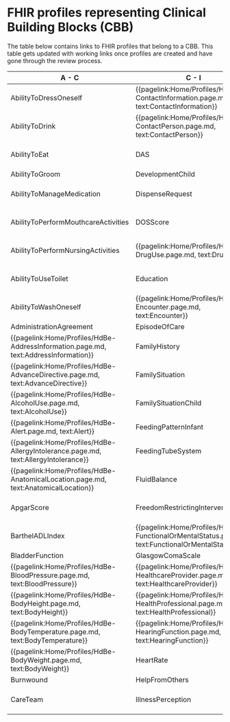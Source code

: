# FHIR profiles representing Clinical Building Blocks (CBB)
The table below contains links to FHIR profiles that belong to a CBB. This table gets updated with working links once profiles are created and have gone through the review process.

|  A - C  |  C - I | I - P  |  P - W  |
| --- | --- | --- | --- |
|  AbilityToDressOneself     <!--{{pagelink:Home/Profiles/HdBe-AbilityToDressOneself.page.md,     text:AbilityToDressOneself}}   -->  |  {{pagelink:Home/Profiles/HdBe-ContactInformation.page.md,     text:ContactInformation}}  |  Infusion     <!--{{pagelink:Home/Profiles/HdBe-Infusion.page.md,     text:Infusion}}-->  |  ParticipationInSociety     <!--{{pagelink:Home/Profiles/HdBe-ParticipationInSociety.page.md,     text:ParticipationInSociety}}-->  |
|  AbilityToDrink     <!--{{pagelink:Home/Profiles/HdBe-AbilityToDrink.page.md,     text:AbilityToDrink}}   -->  |  {{pagelink:Home/Profiles/HdBe-ContactPerson.page.md,     text:ContactPerson}}  |  InstructionsForUse     <!--{{pagelink:Home/Profiles/HdBe-InstructionsForUse.page.md,     text:InstructionsForUse}}-->  |  {{pagelink:Home/Profiles/HdBe-Patient.page.md,   text:Patient}}  |
|  AbilityToEat     <!--{{pagelink:Home/Profiles/HdBe-AbilityToEat.page.md,     text:AbilityToEat}}-->  |  DAS     <!--{{pagelink:Home/Profiles/HdBe-DAS.page.md,     text:DAS}}-->  |  {{pagelink:Home/Profiles/HdBe-LaboratoryTestResult.page.md,     text:LaboratoryTestResult}}  |  Pregnancy     <!--{{pagelink:Home/Profiles/HdBe-Pregnancy.page.md,     text:Pregnancy}}-->  |
|  AbilityToGroom     <!--{{pagelink:Home/Profiles/HdBe-AbilityToGroom.page.md,     text:AbilityToGroom}}-->  |  DevelopmentChild     <!--{{pagelink:Home/Profiles/HdBe-DevelopmentChild.page.md,     text:DevelopmentChild}}-->  |  LanguageProficiency     <!--{{pagelink:Home/Profiles/HdBe-LanguageProficiency.page.md,     text:LanguageProficiency}}-->  |  PressureUlcer     <!--{{pagelink:Home/Profiles/HdBe-PressureUlcer.page.md,     text:PressureUlcer}}-->  |
|  AbilityToManageMedication     <!--{{pagelink:Home/Profiles/HdBe-AbilityToManageMedication.page.md,     text:AbilityToManageMedication}}-->  |  DispenseRequest     <!--{{pagelink:Home/Profiles/HdBe-DispenseRequest.page.md,     text:DispenseRequest}}-->  |  LegalSituation     <!--{{pagelink:Home/Profiles/HdBe-LegalSituation.page.md,     text:LegalSituation}}-->  |  {{pagelink:Home/Profiles/HdBe-Problem.page.md,     text:Problem}}  |
|  AbilityToPerformMouthcareActivities     <!--{{pagelink:Home/Profiles/HdBe-AbilityToPerformMouthcareActivities.page.md,     text:AbilityToPerformMouthcareActivities}}-->  |  DOSScore     <!--{{pagelink:Home/Profiles/HdBe-DOSScore.page.md,     text:DOSScore}}-->  |  LifeStance     <!--{{pagelink:Home/Profiles/HdBe-LifeStance.page.md,     text:LifeStance}}-->  |  {{pagelink:Home/Profiles/HdBe-Procedure.page.md,     text:Procedure}}  |
|  AbilityToPerformNursingActivities     <!--{{pagelink:Home/Profiles/HdBe-AbilityToPerformNursingActivities.page.md,     text:AbilityToPerformNursingActivities}}-->  |  {{pagelink:Home/Profiles/HdBe-DrugUse.page.md,     text:DrugUse}}  |  {{pagelink:Home/Profiles/HdBe-LivingSituation.page.md,     text:LivingSituation}}|  PulseRate   <!--{{pagelink:Home/Profiles/HdBe-PulseRate.page.md,     text:PulseRate}}-->  |
|  AbilityToUseToilet     <!--{{pagelink:Home/Profiles/HdBe-AbilityToUseToilet.page.md,     text:AbilityToUseToilet}}-->  |  Education     <!--{{pagelink:Home/Profiles/HdBe-Education.page.md,     text:Education}}-->  |  {{pagelink:Home/Profiles/HdBe-Patient.page.md,   text:MaritalStatus}}  |    |
|  AbilityToWashOneself     <!--{{pagelink:Home/Profiles/HdBe-AbilityToWashOneself.page.md,     text:AbilityToWashOneself}}-->  |  {{pagelink:Home/Profiles/HdBe-Encounter.page.md,     text:Encounter}} |  {{pagelink:Home/Profiles/HdBe-MedicalDevice.page.md,     text:MedicalDevice}}  |  Refraction     <!--{{pagelink:Home/Profiles/HdBe-Refraction.page.md,     text:Refraction}}-->  |
|  AdministrationAgreement     <!--{{pagelink:Home/Profiles/HdBe-AdministrationAgreement.page.md,     text:AdministrationAgreement}}-->  |  EpisodeOfCare     <!--{{pagelink:Home/Profiles/HdBe-EpisodeOfCare.page.md,     text:EpisodeOfCare}}-->  |  MedicationAdministration2     <!--{{pagelink:Home/Profiles/HdBe-MedicationAdministration2.page.md,     text:MedicationAdministration2}}-->  |  Respiration     <!--{{pagelink:Home/Profiles/HdBe-Respiration.page.md,     text:Respiration}}-->  |
|  {{pagelink:Home/Profiles/HdBe-AddressInformation.page.md,     text:AddressInformation}}   |  FamilyHistory     <!--{{pagelink:Home/Profiles/HdBe-FamilyHistory.page.md,     text:FamilyHistory}}-->  |  MedicationAgreement     <!--{{pagelink:Home/Profiles/HdBe-MedicationAgreement.page.md,     text:MedicationAgreement}}-->  |  SkinDisorder     <!--{{pagelink:Home/Profiles/HdBe-SkinDisorder.page.md,     text:SkinDisorder}}-->  |
|  {{pagelink:Home/Profiles/HdBe-AdvanceDirective.page.md,     text:AdvanceDirective}}  |  FamilySituation     <!--{{pagelink:Home/Profiles/HdBe-FamilySituation.page.md,     text:FamilySituation}}-->  |  MedicationContraIndication     <!--{{pagelink:Home/Profiles/HdBe-MedicationContraIndication.page.md,     text:MedicationContraIndication}}-->  |  {{pagelink:Home/Profiles/HdBe-SmokingStatus.page.md,     text:SmokingStatus}}  |
|  {{pagelink:Home/Profiles/HdBe-AlcoholUse.page.md,       text:AlcoholUse}}  |  FamilySituationChild     <!--{{pagelink:Home/Profiles/HdBe-FamilySituationChild.page.md,     text:FamilySituationChild}}-->  |  MedicationDispense     <!--{{pagelink:Home/Profiles/HdBe-MedicationDispense.page.md,     text:MedicationDispense}}-->  |  SNAQScore     <!--{{pagelink:Home/Profiles/HdBe-SNAQScore.page.md,     text:SNAQScore}}-->  |
|  {{pagelink:Home/Profiles/HdBe-Alert.page.md,     text:Alert}}  |  FeedingPatternInfant     <!--{{pagelink:Home/Profiles/HdBe-FeedingPatternInfant.page.md,     text:FeedingPatternInfant}}-->  |  MedicationUse2     <!--{{pagelink:Home/Profiles/HdBe-MedicationUse2.page.md,     text:MedicationUse2}}-->  |  SOAPReport     <!--{{pagelink:Home/Profiles/HdBe-SOAPReport.page.md,     text:SOAPReport}}-->  |
|  {{pagelink:Home/Profiles/HdBe-AllergyIntolerance.page.md,     text:AllergyIntolerance}}  |  FeedingTubeSystem     <!--{{pagelink:Home/Profiles/HdBe-FeedingTubeSystem.page.md,     text:FeedingTubeSystem}}-->  |  Mobility     <!--{{pagelink:Home/Profiles/HdBe-Mobility.page.md,     text:Mobility}}-->  |  Stoma   <!--{{pagelink:Home/Profiles/HdBe-Stoma.page.md,     text:Stoma}}-->  |
|  {{pagelink:Home/Profiles/HdBe-AnatomicalLocation.page.md,     text:AnatomicalLocation}}  |  FluidBalance     <!--{{pagelink:Home/Profiles/HdBe-FluidBalance.page.md,     text:FluidBalance}}-->  |  {{pagelink:Home/Profiles/HdBe-NameInformation.page.md,     text:NameInformation}}  |  TextResult     <!--{{pagelink:Home/Profiles/HdBe-TextResult.page.md,     text:TextResult}}-->  |
|  ApgarScore     <!--{{pagelink:Home/Profiles/HdBe-ApgarScore.page.md,     text:ApgarScore}}-->  |  FreedomRestrictingIntervention       <!--{{pagelink:Home/Profiles/HdBe-FreedomRestrictingIntervention.page.md,     text:FreedomRestrictingIntervention}}-->  |  {{pagelink:Home/Profiles/HdBe-Patient.page.md,   text:Nationality}}  |  {{pagelink:Home/Profiles/HdBe-TimeInterval.page.md,     text:TimeInterval}} |
|  BarthelADLIndex     <!--{{pagelink:Home/Profiles/HdBe-BarthelADLIndex.page.md,     text:BarthelADLIndex}}-->  |  {{pagelink:Home/Profiles/HdBe-FunctionalOrMentalStatus.page.md,     text:FunctionalOrMentalStatus}} |  {{pagelink:Home/Profiles/HdBe-NursingIntervention.page.md,     text:NursingIntervention}}  |  TNMTumorClassification     <!--{{pagelink:Home/Profiles/HdBe-TNMTumorClassification.page.md,     text:TNMTumorClassification}}-->  |
|  BladderFunction     <!--{{pagelink:Home/Profiles/HdBe-BladderFunction.page.md,     text:BladderFunction}}-->  |  GlasgowComaScale     <!--{{pagelink:Home/Profiles/HdBe-GlasgowComaScale.page.md,     text:GlasgowComaScale}}-->  |  NutritionAdvice     <!--{{pagelink:Home/Profiles/HdBe-NutritionAdvice.page.md,     text:NutritionAdvice}}-->  |  TreatmentDirective2     <!--{{pagelink:Home/Profiles/HdBe-TreatmentDirective2.page.md,     text:TreatmentDirective2}}-->  |
|  {{pagelink:Home/Profiles/HdBe-BloodPressure.page.md,     text:BloodPressure}}  |  {{pagelink:Home/Profiles/HdBe-HealthcareProvider.page.md,     text:HealthcareProvider}}  |  O2Saturation     <!--{{pagelink:Home/Profiles/HdBe-O2Saturation.page.md,     text:O2Saturation}}-->  |  TreatmentObjective     <!--{{pagelink:Home/Profiles/HdBe-TreatmentObjective.page.md,     text:TreatmentObjective}}-->  |
|  {{pagelink:Home/Profiles/HdBe-BodyHeight.page.md,     text:BodyHeight}}  |  {{pagelink:Home/Profiles/HdBe-HealthProfessional.page.md,     text:HealthProfessional}}  |  OutcomeOfCare     <!--{{pagelink:Home/Profiles/HdBe-OutcomeOfCare.page.md,     text:OutcomeOfCare}}-->  |  Vaccination <!--{{pagelink:Home/Profiles/HdBe-Vaccination.page.md,     text:Vaccination}}--> |
|  {{pagelink:Home/Profiles/HdBe-BodyTemperature.page.md,       text:BodyTemperature}} |  {{pagelink:Home/Profiles/HdBe-HearingFunction.page.md,     text:HearingFunction}}  |  PainCharacteristics     <!--{{pagelink:Home/Profiles/HdBe-PainCharacteristics.page.md,     text:PainCharacteristics}}-->  |  VisualAcuity <!--{{pagelink:Home/Profiles/HdBe-VisualAcuity.page.md,     text:VisualAcuity}}--> |
|  {{pagelink:Home/Profiles/HdBe-BodyWeight.page.md,       text:BodyWeight}}  |  HeartRate     <!--{{pagelink:Home/Profiles/HdBe-HeartRate.page.md,     text:HeartRate}}-->  |  PainScore     <!--{{pagelink:Home/Profiles/HdBe-PainScore.page.md,     text:PainScore}}-->  |  {{pagelink:Home/Profiles/HdBe-VisualFunction.page.md,     text:VisualFunction}}   |
|  Burnwound     <!--{{pagelink:Home/Profiles/HdBe-Burnwound.page.md,     text:Burnwound}}-->  |  HelpFromOthers     <!--{{pagelink:Home/Profiles/HdBe-HelpFromOthers.page.md,     text:HelpFromOthers}}-->  |  Payer <!--     {{pagelink:Home/Profiles/HdBe-Payer.page.md,   text:Payer}}     -->  |  Wound <!--{{pagelink:Home/Profiles/HdBe-Wound.page.md,     text:Wound}}-->   |
|  CareTeam     <!--{{pagelink:Home/Profiles/HdBe-CareTeam.page.md,     text:CareTeam}}-->  |  IllnessPerception     <!--{{pagelink:Home/Profiles/HdBe-IllnessPerception.page.md,     text:IllnessPerception}}-->  |  {{pagelink:Home/Profiles/HdBe-PharmaceuticalProduct.page.md,     text:PharmaceuticalProduct}}  |  |